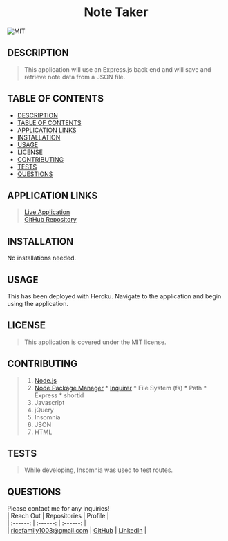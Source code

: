 # <div align="center">**Note Taker**</div>   
![MIT](https://img.shields.io/badge/License-MIT-blue.svg)  
  
## **DESCRIPTION**   
>  This application will use an Express.js back end and will save and retrieve note data from a JSON file.  
  
## **TABLE OF CONTENTS**  
* [DESCRIPTION](#DESCRIPTION)  
* [TABLE OF CONTENTS](#TABLE-OF-CONTENTS)  
* [APPLICATION LINKS](#APPLICATION-LINKS) 
* [INSTALLATION](#INSTALLATION)  
* [USAGE](#USAGE)  
* [LICENSE](#LICENSE)  
* [CONTRIBUTING](#CONTRIBUTING)  
* [TESTS](#TESTS)  
* [QUESTIONS](#QUESTIONS)  
  
## **APPLICATION LINKS**   
> [Live Application](http://desolate-ravine-23905.herokuapp.com/)  
> [GitHub Repository](https://github.com/jeremyrice98/note-taker)  
  
## **INSTALLATION**   
No installations needed.  
  
## **USAGE**  
This has been deployed with Heroku.   Navigate to the application and begin using the application.  
  
## **LICENSE**  
> This application is covered under the MIT license.
  
## **CONTRIBUTING**  
> 1. [Node.js](node.js) 
> 2. [Node Package Manager](npmjs.com)
    * [Inquirer]()
    * File System (fs)
    * Path
    * Express
    * shortid
> 3. Javascript
> 4. jQuery
> 5. Insomnia
> 6. JSON
> 7. HTML   
  
## **TESTS**  
> While developing, Insomnia was used to test routes.   
  
## **QUESTIONS**  
Please contact me for any inquiries!  
| Reach Out | Repositories | Profile |  
| :------: | :------: |  :------: |  
| <ricefamily1003@gmail.com> | [GitHub](https://github.com/jeremyrice98/note-taker) |  [LinkedIn](https://www.linkedin.com/in/jeremy-rice-99055113/) |   
